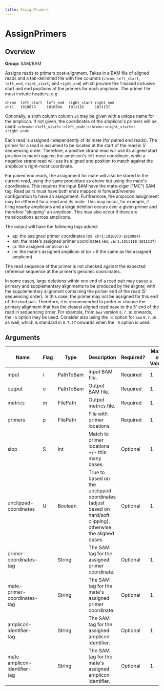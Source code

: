 ```yaml
---
title: AssignPrimers
---
```


# AssignPrimers

## Overview
**Group:** SAM/BAM

Assigns reads to primers post-alignment. Takes in a BAM file of aligned reads and a tab-delimited file with five columns
(`chrom`, `left_start`, `left_end`, `right_start`, and `right_end`) which provide the 1-based inclusive start and
end positions of the primers for each amplicon.  The primer file must include headers, e.g:

```
chrom  left_start  left_end  right_start right_end
chr1   1010873     1010894   1011118     1011137
```

Optionally, a sixth column column `id` may be given with a unique name for the amplicon.  If not given, the
coordinates of the amplicon's primers will be used:
  `<chrom>:<left_start>-<left_end>,<chrom>:<right_start>:<right_end>`

Each read is assigned independently of its mate (for paired end reads). The primer for a read is assumed to be
located at the start of the read in 5' sequencing order.  Therefore, a positive strand
read will use its aligned start position to match against the amplicon's left-most coordinate, while a negative
strand read will use its aligned end position to match against the amplicon's right-most coordinate.

For paired end reads, the assignment for mate will also be stored in the current read, using the same procedure as
above but using the mate's coordinates.  This requires the input BAM have the mate-cigar ("MC") SAM tag.  Read
pairs must have both ends mapped in forward/reverse configuration to have an assignment.  Furthermore, the amplicon
assignment may be different for a read and its mate.  This may occur, for example, if tiling nearby amplicons and
a large deletion occurs over a given primer and therefore "skipping" an amplicon.  This may also occur if there are
translocations across amplicons.

The output will have the following tags added:
- ap: the assigned primer coordinates (ex. `chr1:1010873-1010894`)
- am: the mate's assigned primer coordinates (ex. `chr1:1011118-1011137`)
- ip: the assigned amplicon id
- im: the mate's assigned amplicon id (or `=` if the same as the assigned amplicon)

The read sequence of the primer is not checked against the expected reference sequence at the primer's genomic
coordinates.

In some cases, large deletions within one end of a read pair may cause a primary and supplementary alignments to be
produced by the aligner, with the supplementary alignment containing the primer end of the read (5' sequencing order).
In this case, the primer may not be assigned for this end of the read pair.  Therefore, it is recommended to prefer
or choose the primary alignment that has the closest aligned read base to the 5' end of the read in sequencing order.
For example, from `bwa` version `0.7.16` onwards, the `-5` option may be used.  Consider also using the `-q` option 
for `bwa` `0.7.16` as well, which is standard in `0.7.17` onwards when the `-5` option is used.

## Arguments

|Name|Flag|Type|Description|Required?|Max # of Values|Default Value(s)|
|----|----|----|-----------|---------|---------------|----------------|
|input|i|PathToBam|Input BAM file.|Required|1||
|output|o|PathToBam|Output BAM file.|Required|1||
|metrics|m|FilePath|Output metrics file.|Required|1||
|primers|p|FilePath|File with primer locations.|Required|1||
|slop|S|Int|Match to primer locations +/- this many bases.|Optional|1|5|
|unclipped-coordinates|U|Boolean|True to based on the unclipped coordinates (adjust based on hard/soft clipping), otherwise the aligned bases|Optional|1|true|
|primer-coordinates-tag||String|The SAM tag for the assigned primer coordinate.|Optional|1|rp|
|mate-primer-coordinates-tag||String|The SAM tag for the mate's assigned primer coordinate.|Optional|1|mp|
|amplicon-identifier-tag||String|The SAM tag for the assigned amplicon identifier.|Optional|1|ra|
|mate-amplicon-identifier-tag||String|The SAM tag for the mate's assigned amplicon identifier.|Optional|1|ma|

